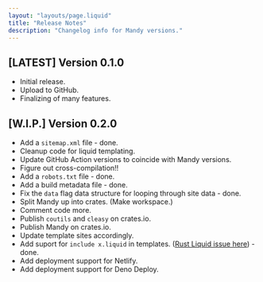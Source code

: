 ```yaml
---
layout: "layouts/page.liquid"
title: "Release Notes"
description: "Changelog info for Mandy versions."
---
```


## [LATEST] Version 0.1.0

- Initial release.
- Upload to GitHub.
- Finalizing of many features.

## [W.I.P.] Version 0.2.0

- Add a `sitemap.xml` file - done.
- Cleanup code for liquid templating.
- Update GitHub Action versions to coincide with Mandy versions.
- Figure out cross-compilation!!
- Add a `robots.txt` file - done.
- Add a build metadata file - done.
- Fix the `data` flag data structure for looping through site data - done.
- Split Mandy up into crates. (Make workspace.)
- Comment code more.
- Publish `coutils` and `cleasy` on crates.io.
- Publish Mandy on crates.io.
- Update template sites accordingly.
- Add suport for `include x.liquid` in templates. ([Rust Liquid issue here](https://github.com/cobalt-org/liquid-rust/issues/509)) - done.
- Add deployment support for Netlify.
- Add deployment support for Deno Deploy.
